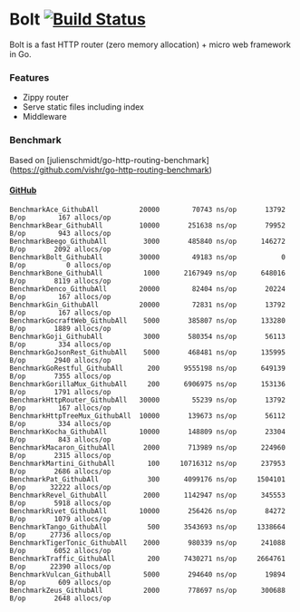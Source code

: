 # Bolt [![Build Status](https://travis-ci.org/labstack/bolt.svg?branch=master)](https://travis-ci.org/labstack/bolt)
Bolt is a fast HTTP router (zero memory allocation) + micro web framework in Go.

### Features
- Zippy router
- Serve static files including index
- Middleware

### Benchmark
Based on [julienschmidt/go-http-routing-benchmark] (https://github.com/vishr/go-http-routing-benchmark)
#### [GitHub](http://developer.github.com/v3)
```
BenchmarkAce_GithubAll          20000	     70743 ns/op	   13792 B/op	     167 allocs/op
BenchmarkBear_GithubAll         10000	    251638 ns/op	   79952 B/op	     943 allocs/op
BenchmarkBeego_GithubAll         3000	    485840 ns/op	  146272 B/op	    2092 allocs/op
BenchmarkBolt_GithubAll         30000	     49183 ns/op	       0 B/op	       0 allocs/op
BenchmarkBone_GithubAll          1000	   2167949 ns/op	  648016 B/op	    8119 allocs/op
BenchmarkDenco_GithubAll        20000	     82404 ns/op	   20224 B/op	     167 allocs/op
BenchmarkGin_GithubAll          20000	     72831 ns/op	   13792 B/op	     167 allocs/op
BenchmarkGocraftWeb_GithubAll	 5000	    385807 ns/op	  133280 B/op	    1889 allocs/op
BenchmarkGoji_GithubAll          3000	    580354 ns/op	   56113 B/op	     334 allocs/op
BenchmarkGoJsonRest_GithubAll    5000	    468481 ns/op	  135995 B/op	    2940 allocs/op
BenchmarkGoRestful_GithubAll      200	   9555198 ns/op	  649139 B/op	    7355 allocs/op
BenchmarkGorillaMux_GithubAll     200	   6906975 ns/op	  153136 B/op	    1791 allocs/op
BenchmarkHttpRouter_GithubAll	30000	     55239 ns/op	   13792 B/op	     167 allocs/op
BenchmarkHttpTreeMux_GithubAll	10000	    139673 ns/op	   56112 B/op	     334 allocs/op
BenchmarkKocha_GithubAll	    10000	    148809 ns/op	   23304 B/op	     843 allocs/op
BenchmarkMacaron_GithubAll	     2000	    713989 ns/op	  224960 B/op	    2315 allocs/op
BenchmarkMartini_GithubAll	      100	  10716312 ns/op	  237953 B/op	    2686 allocs/op
BenchmarkPat_GithubAll	          300	   4099176 ns/op	 1504101 B/op	   32222 allocs/op
BenchmarkRevel_GithubAll	     2000	   1142947 ns/op	  345553 B/op	    5918 allocs/op
BenchmarkRivet_GithubAll	    10000	    256426 ns/op	   84272 B/op	    1079 allocs/op
BenchmarkTango_GithubAll	      500	   3543693 ns/op	 1338664 B/op	   27736 allocs/op
BenchmarkTigerTonic_GithubAll	 2000	    980339 ns/op	  241088 B/op	    6052 allocs/op
BenchmarkTraffic_GithubAll	      200	   7430271 ns/op	 2664761 B/op	   22390 allocs/op
BenchmarkVulcan_GithubAll	     5000	    294640 ns/op	   19894 B/op	     609 allocs/op
BenchmarkZeus_GithubAll	         2000	    778697 ns/op	  300688 B/op	    2648 allocs/op
```

